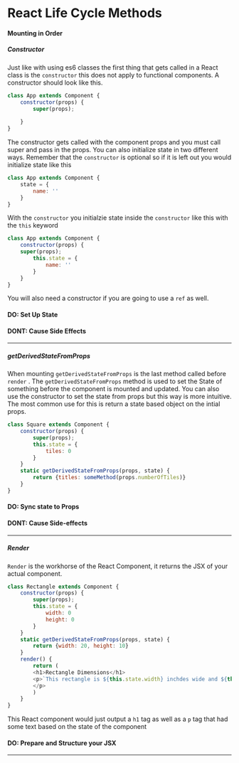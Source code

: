 # React Life Cycle Methods

#### Mounting in Order

##### Constructor
Just like with using es6 classes the first thing that gets called in a React class is the ```constructor``` this does not apply to functional components. A constructor should look like this.
```javascript
class App extends Component {
    constructor(props) {
        super(props);
        
    }
}
```
The constructor gets called with the component props and you must call super and pass in the props. You can also initialize state in two different ways. Remember that the ```constructor``` is optional so if it is left out you would initialize state like this
```javascript
class App extends Component {
    state = {
        name: ''
    }
}
```
With the ```constructor``` you initialzie state inside the ```constructor``` like this with the ```this``` keyword
```javascript
class App extends Component {
    constructor(props) {
    super(props);
        this.state = {
            name: ''
        }
    }
}
```
You will also need a constructor if you are going to use a ```ref``` as well. 
#### DO: Set Up State
#### DONT: Cause Side Effects
____

##### getDerivedStateFromProps

When mounting ```getDerivedStateFromProps``` is the last method called before ```render``` . The ```getDerivedStateFromProps``` method is used to set the State of something before the component is mounted and updated. You can also use the constructor to set the state from props but this way is more intuitive. The most common use for this is return a state based object on the intial props.
```javascript 
class Square extends Component {
    constructor(props) {
        super(props);
        this.state = {
            tiles: 0
        }
    }
    static getDerivedStateFromProps(props, state) {
        return {titles: someMethod(props.numberOfTiles)}
    }
}
```
#### DO: Sync state to Props
#### DONT: Cause Side-effects
____

##### Render

```Render``` is the workhorse of the React Component, it returns the JSX of your actual component. 
```javascript
class Rectangle extends Component {
    constructor(props) {
        super(props);
        this.state = {
            width: 0
            height: 0
        }
    }
    static getDerivedStateFromProps(props, state) {
        return {width: 20, height: 10}
    }
    render() {
        return (
        <h1>Rectangle Dimensions</h1>
        <p>`This rectangle is ${this.state.width} inchdes wide and ${this.state.height} inches tall`
        </p>
        )
    }
}
```
This React component would just output a ```h1``` tag as well as a ```p``` tag that had some text based on the state of the component

#### DO: Prepare and Structure your JSX

_____



